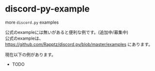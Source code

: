 # discord-py-example
more `discord.py` examples

公式のexampleには無いがあると便利な例です。(追加中/募集中)  
公式のexampleは、https://github.com/Rapptz/discord.py/blob/master/examples にあります。  

現在以下の例があります。  
- TODO
